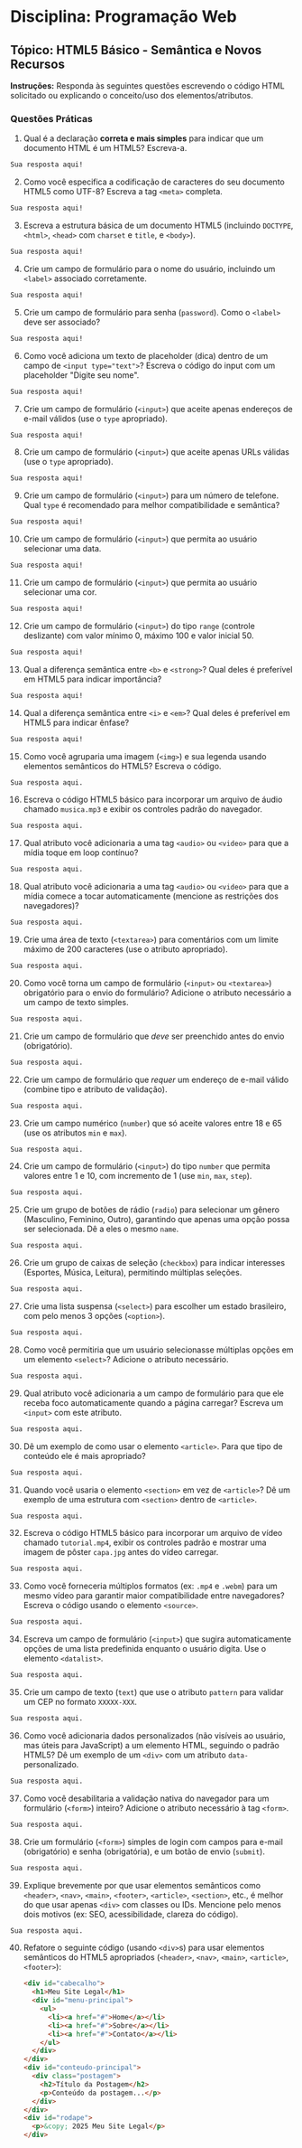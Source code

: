 # Disciplina: Programação Web

## Tópico: HTML5 Básico - Semântica e Novos Recursos

**Instruções:** Responda às seguintes questões escrevendo o código HTML solicitado ou explicando o conceito/uso dos elementos/atributos.

### Questões Práticas

1. Qual é a declaração **correta e mais simples** para indicar que um documento HTML é um HTML5? Escreva-a.

```html
Sua resposta aqui!
```

2. Como você especifica a codificação de caracteres do seu documento HTML5 como UTF-8? Escreva a tag `<meta>` completa.

```html
Sua resposta aqui!
```

3. Escreva a estrutura básica de um documento HTML5 (incluindo `DOCTYPE`, `<html>`, `<head>` com `charset` e `title`, e `<body>`).

```html
Sua resposta aqui!
```

4. Crie um campo de formulário para o nome do usuário, incluindo um `<label>` associado corretamente.

```html
Sua resposta aqui!
```

5. Crie um campo de formulário para senha (`password`). Como o `<label>` deve ser associado?

```html
Sua resposta aqui!
```

6. Como você adiciona um texto de placeholder (dica) dentro de um campo de `<input type="text">`? Escreva o código do input com um placeholder "Digite seu nome".

```html
Sua resposta aqui!
```

7. Crie um campo de formulário (`<input>`) que aceite apenas endereços de e-mail válidos (use o `type` apropriado).

```html
Sua resposta aqui!
```

8. Crie um campo de formulário (`<input>`) que aceite apenas URLs válidas (use o `type` apropriado).

```html
Sua resposta aqui!
```

9. Crie um campo de formulário (`<input>`) para um número de telefone. Qual `type` é recomendado para melhor compatibilidade e semântica?

```html
Sua resposta aqui!
```

10. Crie um campo de formulário (`<input>`) que permita ao usuário selecionar uma data.

```html
Sua resposta aqui!
```

11. Crie um campo de formulário (`<input>`) que permita ao usuário selecionar uma cor.

```html
Sua resposta aqui!
```

12. Crie um campo de formulário (`<input>`) do tipo `range` (controle deslizante) com valor mínimo 0, máximo 100 e valor inicial 50.

```html
Sua resposta aqui!
```

13. Qual a diferença semântica entre `<b>` e `<strong>`? Qual deles é preferível em HTML5 para indicar importância?

```html
Sua resposta aqui!
```

14. Qual a diferença semântica entre `<i>` e `<em>`? Qual deles é preferível em HTML5 para indicar ênfase?

```html
Sua resposta aqui!
```

15. Como você agruparia uma imagem (`<img>`) e sua legenda usando elementos semânticos do HTML5? Escreva o código.

```html
Sua resposta aqui.
```

16. Escreva o código HTML5 básico para incorporar um arquivo de áudio chamado `musica.mp3` e exibir os controles padrão do navegador.

```html
Sua resposta aqui.
```

17. Qual atributo você adicionaria a uma tag `<audio>` ou `<video>` para que a mídia toque em loop contínuo?

```html
Sua resposta aqui.
```

18. Qual atributo você adicionaria a uma tag `<audio>` ou `<video>` para que a mídia comece a tocar automaticamente (mencione as restrições dos navegadores)?

```html
Sua resposta aqui.
```

19. Crie uma área de texto (`<textarea>`) para comentários com um limite máximo de 200 caracteres (use o atributo apropriado).

```html
Sua resposta aqui.
```

20. Como você torna um campo de formulário (`<input>` ou `<textarea>`) obrigatório para o envio do formulário? Adicione o atributo necessário a um campo de texto simples.

```html
Sua resposta aqui.
```

21. Crie um campo de formulário que *deve* ser preenchido antes do envio (obrigatório).

```html
Sua resposta aqui.
```

22. Crie um campo de formulário que *requer* um endereço de e-mail válido (combine tipo e atributo de validação).

```html
Sua resposta aqui.
```

23. Crie um campo numérico (`number`) que só aceite valores entre 18 e 65 (use os atributos `min` e `max`).

```html
Sua resposta aqui.
```

24. Crie um campo de formulário (`<input>`) do tipo `number` que permita valores entre 1 e 10, com incremento de 1 (use `min`, `max`, `step`).

```html
Sua resposta aqui.
```

25. Crie um grupo de botões de rádio (`radio`) para selecionar um gênero (Masculino, Feminino, Outro), garantindo que apenas uma opção possa ser selecionada. Dê a eles o mesmo `name`.

```html
Sua resposta aqui.
```

26. Crie um grupo de caixas de seleção (`checkbox`) para indicar interesses (Esportes, Música, Leitura), permitindo múltiplas seleções.

```html
Sua resposta aqui.
```

27. Crie uma lista suspensa (`<select>`) para escolher um estado brasileiro, com pelo menos 3 opções (`<option>`).

```html
Sua resposta aqui.
```

28. Como você permitiria que um usuário selecionasse múltiplas opções em um elemento `<select>`? Adicione o atributo necessário.

```html
Sua resposta aqui.
```

29. Qual atributo você adicionaria a um campo de formulário para que ele receba foco automaticamente quando a página carregar? Escreva um `<input>` com este atributo.

```html
Sua resposta aqui.
```

30. Dê um exemplo de como usar o elemento `<article>`. Para que tipo de conteúdo ele é mais apropriado?

```html
Sua resposta aqui.
```

31. Quando você usaria o elemento `<section>` em vez de `<article>`? Dê um exemplo de uma estrutura com `<section>` dentro de `<article>`.

```html
Sua resposta aqui.
```

32. Escreva o código HTML5 básico para incorporar um arquivo de vídeo chamado `tutorial.mp4`, exibir os controles padrão e mostrar uma imagem de pôster `capa.jpg` antes do vídeo carregar.

```html
Sua resposta aqui.
```

33. Como você forneceria múltiplos formatos (ex: `.mp4` e `.webm`) para um mesmo vídeo para garantir maior compatibilidade entre navegadores? Escreva o código usando o elemento `<source>`.

```html
Sua resposta aqui.
```

34. Escreva um campo de formulário (`<input>`) que sugira automaticamente opções de uma lista predefinida enquanto o usuário digita. Use o elemento `<datalist>`.

```html
Sua resposta aqui.
```

35. Crie um campo de texto (`text`) que use o atributo `pattern` para validar um CEP no formato `XXXXX-XXX`.

```html
Sua resposta aqui.
```

36. Como você adicionaria dados personalizados (não visíveis ao usuário, mas úteis para JavaScript) a um elemento HTML, seguindo o padrão HTML5? Dê um exemplo de um `<div>` com um atributo `data-` personalizado.

```html
Sua resposta aqui.
```

37. Como você desabilitaria a validação nativa do navegador para um formulário (`<form>`) inteiro? Adicione o atributo necessário à tag `<form>`.

```html
Sua resposta aqui.
```

38. Crie um formulário (`<form>`) simples de login com campos para e-mail (obrigatório) e senha (obrigatória), e um botão de envio (`submit`).

```html
Sua resposta aqui.
```

39. Explique brevemente por que usar elementos semânticos como `<header>`, `<nav>`, `<main>`, `<footer>`, `<article>`, `<section>`, etc., é melhor do que usar apenas `<div>` com classes ou IDs. Mencione pelo menos dois motivos (ex: SEO, acessibilidade, clareza do código).

```html
Sua resposta aqui.
```

40. Refatore o seguinte código (usando `<div>`s) para usar elementos semânticos do HTML5 apropriados (`<header>`, `<nav>`, `<main>`, `<article>`, `<footer>`):
    ```html
    <div id="cabecalho">
      <h1>Meu Site Legal</h1>
      <div id="menu-principal">
        <ul>
          <li><a href="#">Home</a></li>
          <li><a href="#">Sobre</a></li>
          <li><a href="#">Contato</a></li>
        </ul>
      </div>
    </div>
    <div id="conteudo-principal">
      <div class="postagem">
        <h2>Título da Postagem</h2>
        <p>Conteúdo da postagem...</p>
      </div>
    </div>
    <div id="rodape">
      <p>&copy; 2025 Meu Site Legal</p>
    </div>
    ```